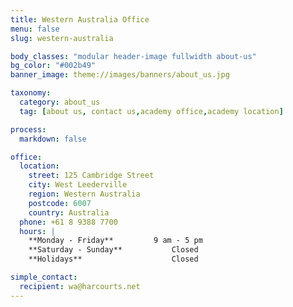 ```yaml
---
title: Western Australia Office
menu: false
slug: western-australia

body_classes: "modular header-image fullwidth about-us"
bg_color: "#002b49"
banner_image: theme://images/banners/about_us.jpg

taxonomy:
  category: about_us
  tag: [about us, contact us,academy office,academy location]

process:
  markdown: false

office:
  location:
    street: 125 Cambridge Street
    city: West Leederville
    region: Western Australia
    postcode: 6007
    country: Australia
  phone: +61 8 9388 7700
  hours: |
    **Monday - Friday**			9 am - 5 pm  
    **Saturday - Sunday**			Closed  
    **Holidays**					Closed

simple_contact:
  recipient: wa@harcourts.net
---
```

